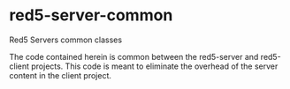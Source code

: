 red5-server-common
==================

Red5 Servers common classes

The code contained herein is common between the red5-server and red5-client projects. This code is meant to eliminate the overhead of the server content in the client project.
